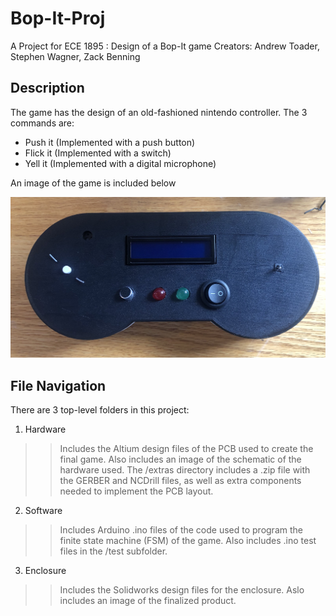 # Bop-It-Proj
A Project for ECE 1895 : Design of a Bop-It game
Creators: Andrew Toader, Stephen Wagner, Zack Benning

## Description
The game has the design of an old-fashioned nintendo controller. The 3 commands are:

- Push it (Implemented with a push button)
- Flick it (Implemented with a switch)
- Yell it (Implemented with a digital microphone)

An image of the game is included below

![](/enclosure_files/img/game.jpg)

## File Navigation
There are 3 top-level folders in this project:

1. Hardware
> > Includes the Altium design files of the PCB used to create the final game. Also includes an image of the schematic of the hardware used. The /extras directory includes a .zip file with the GERBER and NCDrill files, as well as extra components needed to implement the PCB layout.
2. Software
> > Includes Arduino .ino files of the code used to program the finite state machine (FSM) of the game. Also includes .ino test files in the /test subfolder.
3. Enclosure
> > Includes the Solidworks design files for the enclosure. Aslo includes an image of the finalized product.